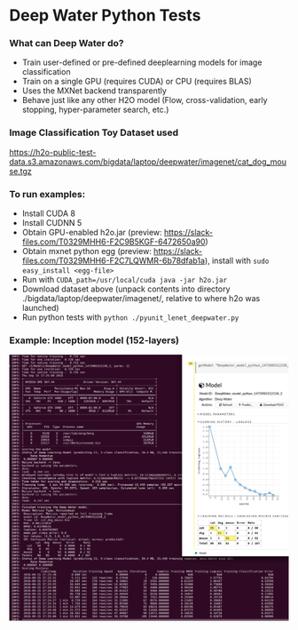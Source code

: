 # Deep Water Python Tests

### What can Deep Water do?
* Train user-defined or pre-defined deeplearning models for image classification
* Train on a single GPU (requires CUDA) or CPU (requires BLAS) 
* Uses the MXNet backend transparently
* Behave just like any other H2O model (Flow, cross-validation, early stopping, hyper-parameter search, etc.)

### Image Classification Toy Dataset used
https://h2o-public-test-data.s3.amazonaws.com/bigdata/laptop/deepwater/imagenet/cat_dog_mouse.tgz

### To run examples:
* Install CUDA 8
* Install CUDNN 5
* Obtain GPU-enabled h2o.jar (preview: https://slack-files.com/T0329MHH6-F2C9B5KGF-6472650a90)
* Obtain mxnet python egg (preview: https://slack-files.com/T0329MHH6-F2C7LQWMR-6b78dfab1a), install with `sudo easy_install <egg-file>`
* Run with `CUDA_path=/usr/local/cuda java -jar h2o.jar`
* Download dataset above (unpack contents into directory ./bigdata/laptop/deepwater/imagenet/<here>, relative to where h2o was launched)
* Run python tests with `python ./pyunit_lenet_deepwater.py`

### Example: Inception model (152-layers)
![inception](./inception.png "Inception model")
